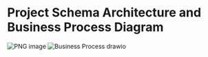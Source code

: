 # Project Schema Architecture and Business Process Diagram
![PNG image](https://github.com/DS310-Team-11/DS310_Final_Project/assets/140396223/3896e208-9a4c-4881-a25d-52a63c949084)
![Business Process drawio](https://github.com/DS310-Team-11/DS310_Final_Project/assets/140396223/61c4f8d1-cf16-4649-a6c9-b366d6700c79)

